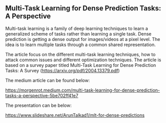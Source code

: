 ## Multi-Task Learning for Dense Prediction Tasks: A Perspective
Multi-task learning is a family of deep learning techniques to learn a generalized scheme of tasks rather than learning a single task. Dense prediction is getting a dense output for images/videos at a pixel level. The idea is to learn multiple tasks through a common shared representation. 

The article focus on the different multi-task learning techniques, how to attack common issues and different optimization techniques. The article is based on a survey paper  titled Multi-Task Learning for Dense Prediction Tasks: A Survey (https://arxiv.org/pdf/2004.13379.pdf)

The medium article can be found below:

https://morgenrot.medium.com/multi-task-learning-for-dense-prediction-tasks-a-perspective-5be702ff41e7

The presentation can be below:

https://www.slideshare.net/ArunTalkad1/mlt-for-dense-predictions
